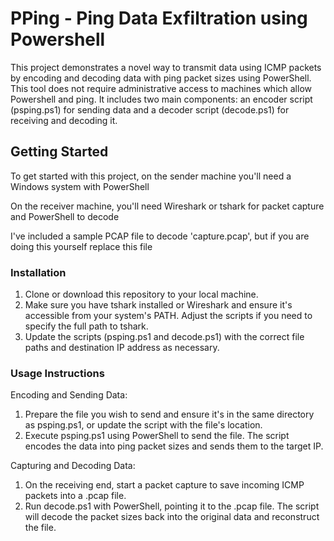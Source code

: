# PPing - Ping Data Exfiltration using Powershell

This project demonstrates a novel way to transmit data using ICMP packets by encoding and decoding data with ping packet sizes using PowerShell. This tool does not require administrative access to machines which allow Powershell and ping. It includes two main components: an encoder script (psping.ps1) for sending data and a decoder script (decode.ps1) for receiving and decoding it.

## Getting Started

To get started with this project, on the sender machine you'll need a Windows system with PowerShell

On the receiver machine, you'll need Wireshark or tshark for packet capture and PowerShell to decode

I've included a sample PCAP file to decode 'capture.pcap', but if you are doing this yourself replace this file

### Installation

1. Clone or download this repository to your local machine.
2. Make sure you have tshark installed or Wireshark and ensure it's accessible from your system's PATH. Adjust the scripts if you need to specify the full path to tshark.
3. Update the scripts (psping.ps1 and decode.ps1) with the correct file paths and destination IP address as necessary.

### Usage Instructions

Encoding and Sending Data:

1. Prepare the file you wish to send and ensure it's in the same directory as psping.ps1, or update the script with the file's location.
2. Execute psping.ps1 using PowerShell to send the file. The script encodes the data into ping packet sizes and sends them to the target IP.

Capturing and Decoding Data:

1. On the receiving end, start a packet capture to save incoming ICMP packets into a .pcap file.
2. Run decode.ps1 with PowerShell, pointing it to the .pcap file. The script will decode the packet sizes back into the original data and reconstruct the file.
